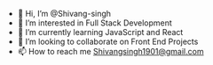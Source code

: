 - 👋 Hi, I’m @Shivang-singh
- 👀 I’m interested in Full Stack Development
- 🌱 I’m currently learning JavaScript and React
- 💞️ I’m looking to collaborate on Front End Projects
- 📫 How to reach me Shivangsingh1901@gmail.com

<!---
Shivang-singh12/Shivang-singh12 is a ✨ special ✨ repository because its `README.md` (this file) appears on your GitHub profile.
You can click the Preview link to take a look at your changes.
--->
